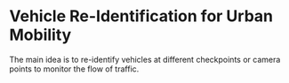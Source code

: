 # Vehicle Re-Identification for Urban Mobility

The main idea is to re-identify vehicles at different checkpoints or camera points to monitor the flow of traffic.
